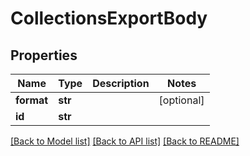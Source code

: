 # CollectionsExportBody

## Properties
Name | Type | Description | Notes
------------ | ------------- | ------------- | -------------
**format** | **str** |  | [optional] 
**id** | **str** |  | 

[[Back to Model list]](../README.md#documentation-for-models) [[Back to API list]](../README.md#documentation-for-api-endpoints) [[Back to README]](../README.md)

